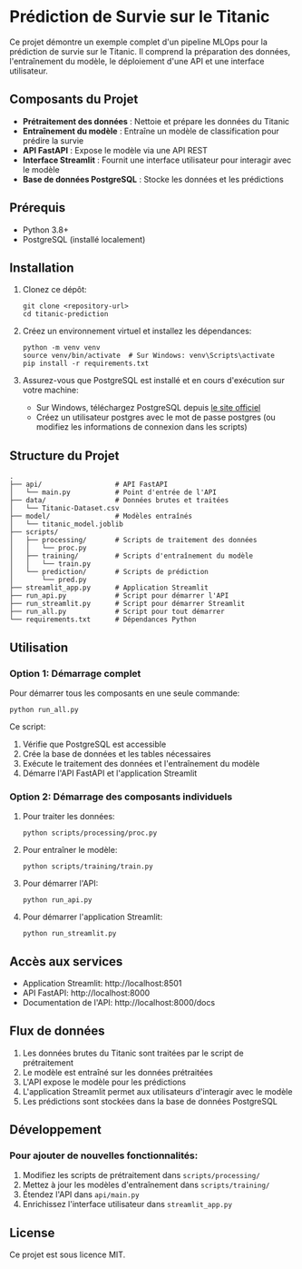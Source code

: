 # Prédiction de Survie sur le Titanic

Ce projet démontre un exemple complet d'un pipeline MLOps pour la prédiction de survie sur le Titanic. 
Il comprend la préparation des données, l'entraînement du modèle, le déploiement d'une API et une interface utilisateur.

## Composants du Projet

- **Prétraitement des données** : Nettoie et prépare les données du Titanic
- **Entraînement du modèle** : Entraîne un modèle de classification pour prédire la survie
- **API FastAPI** : Expose le modèle via une API REST
- **Interface Streamlit** : Fournit une interface utilisateur pour interagir avec le modèle
- **Base de données PostgreSQL** : Stocke les données et les prédictions

## Prérequis

- Python 3.8+
- PostgreSQL (installé localement)

## Installation

1. Clonez ce dépôt:
   ```
   git clone <repository-url>
   cd titanic-prediction
   ```

2. Créez un environnement virtuel et installez les dépendances:
   ```
   python -m venv venv
   source venv/bin/activate  # Sur Windows: venv\Scripts\activate
   pip install -r requirements.txt
   ```

3. Assurez-vous que PostgreSQL est installé et en cours d'exécution sur votre machine:
   - Sur Windows, téléchargez PostgreSQL depuis [le site officiel](https://www.postgresql.org/download/windows/)
   - Créez un utilisateur postgres avec le mot de passe postgres (ou modifiez les informations de connexion dans les scripts)

## Structure du Projet

```
.
├── api/                  # API FastAPI
│   └── main.py           # Point d'entrée de l'API
├── data/                 # Données brutes et traitées
│   └── Titanic-Dataset.csv
├── model/                # Modèles entraînés
│   └── titanic_model.joblib
├── scripts/
│   ├── processing/       # Scripts de traitement des données
│   │   └── proc.py
│   ├── training/         # Scripts d'entraînement du modèle
│   │   └── train.py
│   └── prediction/       # Scripts de prédiction
│       └── pred.py
├── streamlit_app.py      # Application Streamlit
├── run_api.py            # Script pour démarrer l'API
├── run_streamlit.py      # Script pour démarrer Streamlit
├── run_all.py            # Script pour tout démarrer
└── requirements.txt      # Dépendances Python
```

## Utilisation

### Option 1: Démarrage complet

Pour démarrer tous les composants en une seule commande:

```
python run_all.py
```

Ce script:
1. Vérifie que PostgreSQL est accessible
2. Crée la base de données et les tables nécessaires
3. Exécute le traitement des données et l'entraînement du modèle
4. Démarre l'API FastAPI et l'application Streamlit

### Option 2: Démarrage des composants individuels

1. Pour traiter les données:
   ```
   python scripts/processing/proc.py
   ```

2. Pour entraîner le modèle:
   ```
   python scripts/training/train.py
   ```

3. Pour démarrer l'API:
   ```
   python run_api.py
   ```

4. Pour démarrer l'application Streamlit:
   ```
   python run_streamlit.py
   ```

## Accès aux services

- Application Streamlit: http://localhost:8501
- API FastAPI: http://localhost:8000
- Documentation de l'API: http://localhost:8000/docs

## Flux de données

1. Les données brutes du Titanic sont traitées par le script de prétraitement
2. Le modèle est entraîné sur les données prétraitées
3. L'API expose le modèle pour les prédictions
4. L'application Streamlit permet aux utilisateurs d'interagir avec le modèle
5. Les prédictions sont stockées dans la base de données PostgreSQL

## Développement

### Pour ajouter de nouvelles fonctionnalités:

1. Modifiez les scripts de prétraitement dans `scripts/processing/`
2. Mettez à jour les modèles d'entraînement dans `scripts/training/`
3. Étendez l'API dans `api/main.py`
4. Enrichissez l'interface utilisateur dans `streamlit_app.py`

## License

Ce projet est sous licence MIT. 
